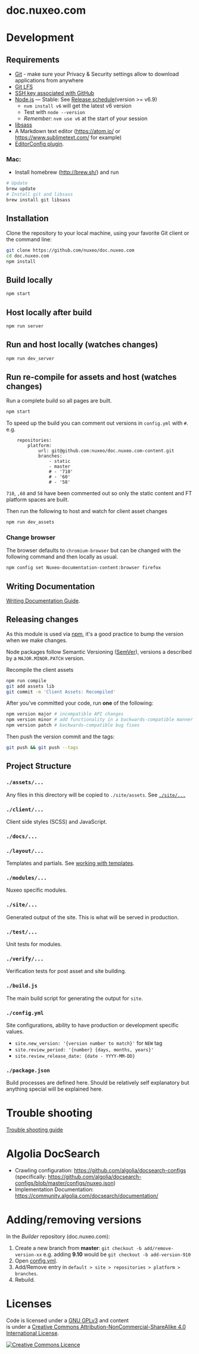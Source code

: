 # doc.nuxeo.com

# Development

## Requirements
- [Git](https://git-scm.com/) - make sure your Privacy & Security settings allow to download applications from anywhere
- [Git LFS](https://github.com/github/git-lfs/wiki/Installation)
- [SSH key associated with GitHub](https://help.github.com/articles/generating-an-ssh-key/)
- [Node.js](https://github.com/creationix/nvm#install-script) &mdash; Stable: See [Release schedule](https://github.com/nodejs/LTS#lts_schedule)(version >= v6.9)
    - `nvm install v6` will get the latest v6 version
    - Test with `node --version`
    - _Remember:_ `nvm use v6` at the start of your session
- [libsass](http://sass-lang.com/libsass)
- A Markdown text editor (https://atom.io/ or https://www.sublimetext.com/ for example)
- [EditorConfig plugin](http://editorconfig.org/#download).

### Mac:
- Install homebrew (http://brew.sh/) and run
```bash
# Update
brew update
# Install git and libsass
brew install git libsass
```

## Installation
Clone the repository to your local machine, using your favorite Git client or the command line:
```bash
git clone https://github.com/nuxeo/doc.nuxeo.com
cd doc.nuxeo.com
npm install
```

## Build locally
```bash
npm start
```

## Host locally after build
```bash
npm run server
```

## Run and host locally (watches changes)
```bash
npm run dev_server
```

## Run re-compile for assets and host (watches changes)
Run a complete build so all pages are built.
```bash
npm start
```
To speed up the build you can comment out versions in `config.yml` with `#`. e.g.
```
    repositories:
        platform:
            url: git@github.com:nuxeo/doc.nuxeo.com-content.git
            branches:
                - static
                - master
                # - '710'
                # - '60'
                # - '58'
```
`710`, `,60` and `58` have been commented out so only the static content and FT platform spaces are built.

Then run the following to host and watch for client asset changes
```bash
npm run dev_assets
```

### Change browser
The browser defaults to `chromium-browser` but can be changed with the following command and then locally as usual.
```bash
npm config set Nuxeo-documentation-content:browser firefox
```
## Writing Documentation
[Writing Documentation Guide](./docs/writing-documentation.md#writing-documentation).

## Releasing changes
As this module is used via [npm](https://www.npmjs.com/), it's a good practice to bump the version when we make changes.

Node packages follow Semantic Versioning ([SemVer](http://semver.org/)), versions a described by a `MAJOR.MINOR.PATCH` version.

Recompile the client assets
```bash
npm run compile
git add assets lib
git commit -m 'Client Assets: Recompiled'
```

After you've committed your code, run **one** of the following:
```bash
npm version major # incompatible API changes
npm version minor # add functionality in a backwards-compatible manner
npm version patch # backwards-compatible bug fixes
```

Then push the version commit and the tags:
```bash
git push && git push --tags
```

## Project Structure
### `./assets/...`
Any files in this directory will be copied to `./site/assets`. See [`./site/...`](#site)

### `./client/...`
Client side styles (SCSS) and JavaScript.

### `./docs/...`

### `./layout/...`
Templates and partials. See [working with templates](./docs/writing-documentation.md#writing-documentation).

### `./modules/...`
Nuxeo specific modules.

### `./site/...`
Generated output of the site. This is what will be served in production.

### `./test/...`
Unit tests for modules.

### `./verify/...`
Verification tests for post asset and site building.

### `./build.js`
The main build script for generating the output for `site`.

### `./config.yml`
Site configurations, ability to have production or development specific values.

- `site.new_version: '{version number to match}'` for `NEW` tag
- `site.review_period: '{number} {days, months, years}'`
- `site.review_release_date: {date - YYYY-MM-DD}`

### `./package.json`
Build processes are defined here. Should be relatively self explanatory but anything special will be explained here.

# Trouble shooting
[Trouble shooting guide](./docs/trouble-shooting.md#trouble-shooting)

# Algolia DocSearch
- Crawling configuration: https://github.com/algolia/docsearch-configs (specifically: https://github.com/algolia/docsearch-configs/blob/master/configs/nuxeo.json)
- Implementation Documentation: https://community.algolia.com/docsearch/documentation/

# Adding/removing versions
In the _Builder_ repository (doc.nuxeo.com):

1. Create a new branch from **master**: `git checkout -b add/remove-version-xx` e.g. adding **9.10** would be `git checkout -b add-version-910`
2. Open [config.yml](./config.yml).
3. Add/Remove entry in `default > site > repositories > platform > branches`.
4. Rebuild.

# Licenses

Code is licensed under a [GNU GPLv3](LICENSE.txt) and content </a><br />is under a <a rel="license" href="http://creativecommons.org/licenses/by-nc-sa/4.0/">Creative Commons Attribution-NonCommercial-ShareAlike 4.0 International License</a>.

<a rel="license" href="http://creativecommons.org/licenses/by-nc-sa/4.0/"><img alt="Creative Commons Licence" style="border-width:0" src="https://i.creativecommons.org/l/by-nc-sa/4.0/80x15.png" />
